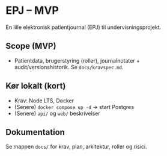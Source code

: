 
# EPJ – MVP
En lille elektronisk patientjournal (EPJ) til undervisningsprojekt.

## Scope (MVP)
- Patientdata, brugerstyring (roller), journalnotater + audit/versionshistorik.  Se `docs/kravspec.md`.

## Kør lokalt (kort)
- Krav: Node LTS, Docker
- (Senere) `docker compose up -d` → start Postgres
- (Senere) `api/` og `web/` beskrivelser

## Dokumentation
Se mappen `docs/` for krav, plan, arkitektur, roller og risici.
